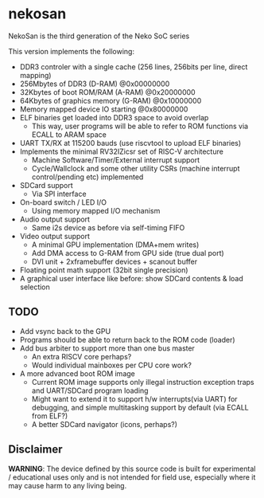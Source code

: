 # nekosan

NekoSan is the third generation of the Neko SoC series

This version implements the following:
- DDR3 controler with a single cache (256 lines, 256bits per line, direct mapping)
- 256Mbytes of DDR3 (D-RAM) @0x00000000
- 32Kbytes of boot ROM/RAM (A-RAM) @0x20000000
- 64Kbytes of graphics memory (G-RAM) @0x10000000
- Memory mapped device IO starting @0x80000000
- ELF binaries get loaded into DDR3 space to avoid overlap
  - This way, user programs will be able to refer to ROM functions via ECALL to ARAM space
- UART TX/RX at 115200 bauds (use riscvtool to upload ELF binaries)
- Implements the minimal RV32IZicsr set of RISC-V architecture
  - Machine Software/Timer/External interrupt support
  - Cycle/Wallclock and some other utility CSRs (machine interrupt control/pending etc) implemented
- SDCard support
  - Via SPI interface
- On-board switch / LED I/O
  - Using memory mapped I/O mechanism
- Audio output support
  - Same i2s device as before via self-timing FIFO
- Video output support
  - A minimal GPU implementation (DMA+mem writes)
  - Add DMA access to G-RAM from GPU side (true dual port)
  - DVI unit + 2xframebuffer devices + scanout buffer
- Floating point math support (32bit single precision)
- A graphical user interface like before: show SDCard contents & load selection

## TODO
- Add vsync back to the GPU
- Programs should be able to return back to the ROM code (loader)
- Add bus arbiter to support more than one bus master
  - An extra RISCV core perhaps?
  - Would individual mainboxes per CPU core work?
- A more advanced boot ROM image
  - Current ROM image supports only illegal instruction exception traps and UART/SDCard program loading
  - Might want to extend it to support h/w interrupts(via UART) for debugging, and simple multitasking support by default (via ECALL from ELF?)
  - A better SDCard navigator (icons, perhaps?)

## Disclaimer

**WARNING**: The device defined by this source code is built for experimental / educational uses only and is not
intended for field use, especially where it may cause harm to any living being.
